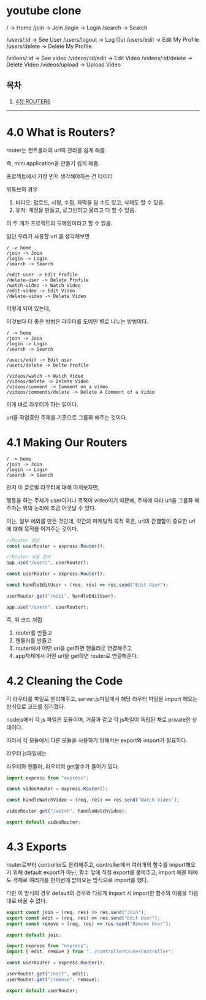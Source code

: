 # youtube clone

/ -> Home
/join -> Join
/login -> Login
/search -> Search

/users/:id -> See User
/users/logout -> Log Out
/users/edit -> Edit My Profile
/users/delete -> Delete My Profile

/videos/:id -> See video
/videos/:id/edit -> Edit Video
/videos/:id/delete -> Delete Video
/videos/upload -> Upload Video

## 목차

1. [4장:ROUTERS](#40-what-is-routers)

---

# 4.0 What is Routers?

router는 컨트롤러와 url의 관리를 쉽게 해줌.

즉, mini application을 만들기 쉽게 해줌.

프로젝트에서 가장 먼저 생각해야하는 건 데이터

위튜브의 경우

1. 비디오: 업로드, 시청, 수정, 자막을 달 수도 있고, 삭제도 할 수 있음.
2. 유저: 계정을 만들고, 로그인하고 올리고 다 할 수 있음.

이 두 개가 프로젝트의 도메인이라고 할 수 있음.

일단 우리가 사용할 url 을 생각해보면

```
/ -> home
/join -> Join
/login -> Login
/search -> Search

/edit-user -> Edit Profile
/delete-user -> Delete Profile
/watch-video -> Watch Video
/edit-video -> Edit Video
/delete-video -> Delete Video
```

이렇게 되어 있는데,

이것보다 더 좋은 방법은 라우터를 도메인 별로 나누는 방법이다.

```
/ -> home
/join -> Join
/login -> Login
/search -> Search

/users/edit -> Edit user
/users/delete -> Delte Profile

/videos/watch -> Watch Video
/videos/delete -> Delete Video
/videos/comment -> Comment on a video
/videos/comments/delete -> Delete A Comment of a Video
```

이게 바로 라우터가 하는 일이다.

url을 작업중인 주제를 기준으로 그룹화 해주는 것이다.

# 4.1 Making Our Routers

```
/ -> home
/join -> Join
/login -> Login
/search -> Search
```

먼저 이 글로벌 라우터에 대해 따져보자면,

행동을 하는 주체가 user이거나 목적이 video이기 때문에, 주체에 따라 url을 그룹화 해주자는 위의 논리에 조금 어긋날 수 있다.

이는, 일부 예외를 만든 것인데, 약간의 마케팅적 목적 혹은, url의 간결함이 중요한 url에 대해 목적을 어겨주는 것이다.

```jsx
//Router 생성
const userRouter = express.Router();

//Router 사용 준비
app.use("/users", userRouter);
```

```jsx
const userRouter = express.Router();

const handleEditUser = (req, res) => res.send("Edit User");

userRouter.get("/edit", handleEditUser);

app.use("/users", userRouter);
```

즉, 위 코드 처럼

1. router를 만들고
2. 핸들러를 만들고
3. router에서 어떤 url을 get하면 핸들러로 연결해주고
4. app자체에서 어떤 url을 get하면 router로 연결해준다.

# 4.2 Cleaning the Code

각 라우터를 파일로 분리해주고, server.js파일에서 해당 라우터 파일을 import 해오는 방식으로 코드를 정리했다.

nodejs에서 각 js 파일은 모듈이며, 거품과 같고 각 js파일이 독립된 채로 private한 상태이다.

따라서 각 모듈에서 다른 모듈을 사용하기 위해서는 export와 import가 필요하다.

라우터 js파일에는

라우터와 핸들러, 라우터의 get함수가 들어가 있다.

```jsx
import express from "express";

const videoRouter = express.Router();

const handleWatchVideo = (req, res) => res.send("Watch Video");

videoRouter.get("/watch", handleWatchVideo);

export default videoRouter;
```

# 4.3 Exports

router로부터 controller도 분리해주고, controller에서 여러개의 함수를 import해오기 위해 default export가 아닌, 함수 앞에 직접 export를 붙여주고, import 해올 때에도 객체로 여러개를 한꺼번에 받아오는 방식으로 import를 했다.

다만 이 방식의 경우 default의 경우와 다르게 import 시 import한 함수의 이름을 마음대로 바꿀 수 없다.

```jsx
export const join = (req, res) => res.send("Join");
export const edit = (req, res) => res.send("Edit User");
export const remove = (req, res) => res.send("Remove User");

export default join;
```

```jsx
import express from "express";
import { edit, remove } from "../controllers/userController";

const userRouter = express.Router();

userRouter.get("/edit", edit);
userRouter.get("/remove", remove);

export default userRouter;
```
